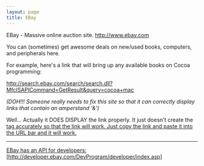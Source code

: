```yaml
---
layout: page
title: EBay
---
```


EBay - Massive online auction site.  http://www.ebay.com

You can (sometimes) get awesome deals on new/used books, computers, and peripherals here.

For example, here's a link that will bring up any available books on Cocoa programming:

http://search.ebay.com/search/search.dll?MfcISAPICommand=GetResult&query=cocoa+mac

*(DOH!!!  Someone *really* needs to fix this site so that it can correctly display links that contain an amperstand '&')*

Well...  Actually it DOES DISPLAY the link properly.  It just doesn't create the <A HREF> tag accurately so that the link will work.  Just copy the link and paste it into the URL bar and it will work.

 ----

EBay has an API for developers: [http://developer.ebay.com/DevProgram/developer/index.asp]

